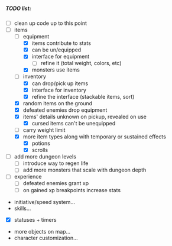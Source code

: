 ##### TODO list:
- [ ] clean up code up to this point
- [ ] items
  - [ ] equipment
    - [x] items contribute to stats
    - [x] can be un/equipped
    - [x] interface for equipment
      - [ ] refine it (total weight, colors, etc)
    - [x] monsters use items
  - [ ] inventory
    - [x] can drop/pick up items
    - [x] interface for inventory
    - [x] refine the interface  (stackable items, sort)
  - [x] random items on the ground
  - [x] defeated enemies drop equipment
  - [x] items' details unknown on pickup, revealed on use
    - [x] cursed items can't be unequipped
  - [ ] carry weight limit
  - [x] more item types along with temporary or sustained effects
    - [x] potions
    - [x] scrolls
- [ ] add more dungeon levels
  - [ ] introduce way to regen life
  - [ ] add more monsters that scale with dungeon depth
- [ ] experience
  - [ ] defeated enemies grant xp
  - [ ] on gained xp breakpoints increase stats
- initiative/speed system...
- skills...
- [x] statuses + timers
- more objects on map...
- character customization...
